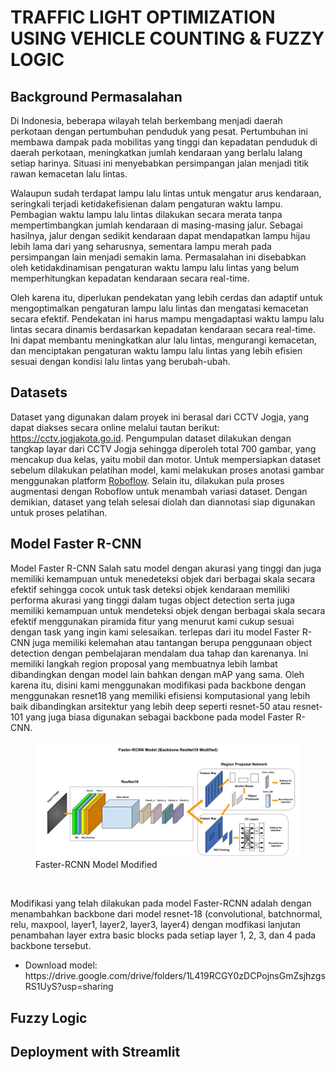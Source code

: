 <h1>TRAFFIC LIGHT OPTIMIZATION USING VEHICLE COUNTING & FUZZY LOGIC</h1>

<h2>Background Permasalahan</h2>
<p>
  Di Indonesia, beberapa wilayah telah berkembang menjadi daerah perkotaan dengan pertumbuhan penduduk yang pesat. Pertumbuhan ini membawa dampak pada mobilitas yang tinggi
  dan kepadatan penduduk di daerah perkotaan, meningkatkan jumlah kendaraan yang berlalu lalang setiap harinya. Situasi ini menyebabkan persimpangan jalan menjadi titik
  rawan kemacetan lalu lintas. <br>
  
  Walaupun sudah terdapat lampu lalu lintas untuk mengatur arus kendaraan, seringkali terjadi ketidakefisienan dalam pengaturan waktu lampu. Pembagian waktu lampu lalu
  lintas dilakukan secara merata tanpa mempertimbangkan jumlah kendaraan di masing-masing jalur. Sebagai hasilnya, jalur dengan sedikit kendaraan dapat mendapatkan lampu
  hijau lebih lama dari yang seharusnya, sementara lampu merah pada persimpangan lain menjadi semakin lama. Permasalahan ini disebabkan oleh ketidakdinamisan pengaturan
  waktu lampu lalu lintas yang belum memperhitungkan kepadatan kendaraan secara real-time. <br>
  
  Oleh karena itu, diperlukan pendekatan yang lebih cerdas dan adaptif untuk mengoptimalkan pengaturan lampu lalu lintas dan mengatasi kemacetan secara efektif. Pendekatan
  ini harus mampu mengadaptasi waktu lampu lalu lintas secara dinamis berdasarkan kepadatan kendaraan secara real-time. Ini dapat membantu meningkatkan alur lalu lintas,
  mengurangi kemacetan, dan menciptakan pengaturan waktu lampu lalu lintas yang lebih efisien sesuai dengan kondisi lalu lintas yang berubah-ubah.
</p>

<h2>Datasets</h2>
<p>
  Dataset yang digunakan dalam proyek ini berasal dari CCTV Jogja, yang dapat diakses secara online melalui tautan berikut: 
  <a href=https://cctv.jogjakota.go.id/home>https://cctv.jogjakota.go.id</a>. Pengumpulan dataset dilakukan dengan tangkap layar dari CCTV Jogja sehingga diperoleh 
  total 700 gambar, yang mencakup dua kelas, yaitu mobil dan motor. Untuk mempersiapkan dataset sebelum dilakukan pelatihan model, kami melakukan proses anotasi gambar
  menggunakan platform <a href=https://roboflow.com/>Roboflow</a>. Selain itu, dilakukan pula proses augmentasi dengan Roboflow untuk menambah variasi dataset. 
  Dengan demikian, dataset yang telah selesai diolah dan diannotasi siap digunakan untuk proses pelatihan.
</p>

<h2>Model Faster R-CNN</h2>
<p>
  Model Faster R-CNN Salah satu model dengan akurasi yang tinggi dan juga memiliki kemampuan untuk menedeteksi objek dari berbagai skala secara efektif sehingga cocok untuk
  task deteksi objek kendaraan memiliki performa akurasi yang tinggi dalam tugas object detection serta juga memiliki kemampuan untuk mendeteksi objek dengan berbagai skala
  secara efektif menggunakan piramida fitur yang menurut kami cukup sesuai dengan task yang ingin kami selesaikan. terlepas dari itu model Faster R-CNN juga memiliki
  kelemahan atau tantangan berupa penggunaan object detection dengan pembelajaran mendalam dua tahap dan karenanya. Ini memiliki langkah region proposal yang membuatnya
  lebih lambat dibandingkan dengan model lain bahkan dengan mAP yang sama. Oleh karena itu, disini kami menggunakan modifikasi pada backbone dengan menggunakan resnet18 yang
  memiliki efisiensi  komputasional yang lebih baik dibandingkan arsitektur yang lebih deep seperti resnet-50 atau resnet-101 yang juga biasa digunakan sebagai backbone pada
  model Faster R-CNN. <br />
  
  <figure>
      <img src="assets/arsitektur_model.jpg" alt="faster-rcnn model modified" width="500">
      <figcaption>
          Faster-RCNN Model Modified
      </figcaption>
  </figure> <br />

  Modifikasi yang telah dilakukan pada model Faster-RCNN adalah dengan menambahkan backbone dari model resnet-18 (convolutional, batchnormal, relu, maxpool, layer1, 
  layer2, layer3, layer4) dengan modfikasi lanjutan penambahan layer extra basic blocks pada setiap layer 1, 2, 3, dan 4 pada backbone tersebut. <br />
  <ul>
  <li>Download model: <br>
    https://drive.google.com/drive/folders/1L419RCGY0zDCPojnsGmZsjhzgsRS1UyS?usp=sharing</li>
  </ul>
</p>

<h2>Fuzzy Logic</h2>
<p>
  
</p>

<h2>Deployment with Streamlit</h2>
<p>
  
</p>


